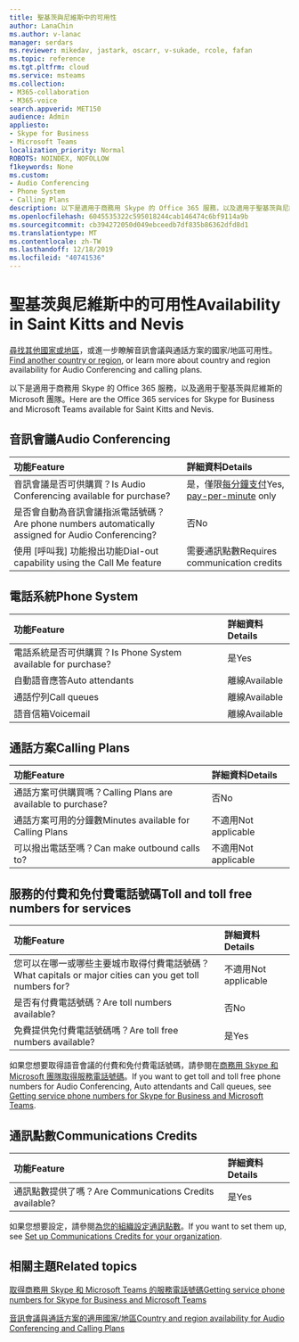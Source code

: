 ```yaml
---
title: 聖基茨與尼維斯中的可用性
author: LanaChin
ms.author: v-lanac
manager: serdars
ms.reviewer: mikedav, jastark, oscarr, v-sukade, rcole, fafan
ms.topic: reference
ms.tgt.pltfrm: cloud
ms.service: msteams
ms.collection:
- M365-collaboration
- M365-voice
search.appverid: MET150
audience: Admin
appliesto:
- Skype for Business
- Microsoft Teams
localization_priority: Normal
ROBOTS: NOINDEX, NOFOLLOW
f1keywords: None
ms.custom:
- Audio Conferencing
- Phone System
- Calling Plans
description: 以下是適用于商務用 Skype 的 Office 365 服務，以及適用于聖基茨與尼維斯的 Microsoft 團隊。
ms.openlocfilehash: 6045535322c595018244cab146474c6bf9114a9b
ms.sourcegitcommit: cb394272050d049ebceedb7df835b86362dfd8d1
ms.translationtype: MT
ms.contentlocale: zh-TW
ms.lasthandoff: 12/18/2019
ms.locfileid: "40741536"
---
```

# <a name="availability-in-saint-kitts-and-nevis"></a><span data-ttu-id="6f447-103">聖基茨與尼維斯中的可用性</span><span class="sxs-lookup"><span data-stu-id="6f447-103">Availability in Saint Kitts and Nevis</span></span>

<span data-ttu-id="6f447-104">[尋找其他國家或地區](country-and-region-availability-for-audio-conferencing-and-calling-plans.md)，或進一步瞭解音訊會議與通話方案的國家/地區可用性。</span><span class="sxs-lookup"><span data-stu-id="6f447-104">[Find another country or region](country-and-region-availability-for-audio-conferencing-and-calling-plans.md), or learn more about country and region availability for Audio Conferencing and calling plans.</span></span>

<span data-ttu-id="6f447-105">以下是適用于商務用 Skype 的 Office 365 服務，以及適用于聖基茨與尼維斯的 Microsoft 團隊。</span><span class="sxs-lookup"><span data-stu-id="6f447-105">Here are the Office 365 services for Skype for Business and Microsoft Teams available for Saint Kitts and Nevis.</span></span>
  
## <a name="audio-conferencing"></a><span data-ttu-id="6f447-106">音訊會議</span><span class="sxs-lookup"><span data-stu-id="6f447-106">Audio Conferencing</span></span>

|<span data-ttu-id="6f447-107">**功能**</span><span class="sxs-lookup"><span data-stu-id="6f447-107">**Feature**</span></span>|<span data-ttu-id="6f447-108">**詳細資料**</span><span class="sxs-lookup"><span data-stu-id="6f447-108">**Details**</span></span>|
|:-----|:-----|
|<span data-ttu-id="6f447-109">音訊會議是否可供購買？</span><span class="sxs-lookup"><span data-stu-id="6f447-109">Is Audio Conferencing available for purchase?</span></span>  <br/> |<span data-ttu-id="6f447-110">是，僅限[每分鐘支付](../audio-conferencing-pay-per-minute.md)</span><span class="sxs-lookup"><span data-stu-id="6f447-110">Yes, [pay-per-minute](../audio-conferencing-pay-per-minute.md) only</span></span>  <br/> |
|<span data-ttu-id="6f447-111">是否會自動為音訊會議指派電話號碼？</span><span class="sxs-lookup"><span data-stu-id="6f447-111">Are phone numbers automatically assigned for Audio Conferencing?</span></span>  <br/> | <span data-ttu-id="6f447-112">否</span><span class="sxs-lookup"><span data-stu-id="6f447-112">No</span></span> |
|<span data-ttu-id="6f447-113">使用 [呼叫我] 功能撥出功能</span><span class="sxs-lookup"><span data-stu-id="6f447-113">Dial-out capability using the Call Me feature</span></span>  <br/> | <span data-ttu-id="6f447-114">需要通訊點數</span><span class="sxs-lookup"><span data-stu-id="6f447-114">Requires communication credits</span></span> <br/> |
   
## <a name="phone-system"></a><span data-ttu-id="6f447-115">電話系統</span><span class="sxs-lookup"><span data-stu-id="6f447-115">Phone System</span></span>

|<span data-ttu-id="6f447-116">**功能**</span><span class="sxs-lookup"><span data-stu-id="6f447-116">**Feature**</span></span>|<span data-ttu-id="6f447-117">**詳細資料**</span><span class="sxs-lookup"><span data-stu-id="6f447-117">**Details**</span></span>|
|:-----|:-----|
|<span data-ttu-id="6f447-118">電話系統是否可供購買？</span><span class="sxs-lookup"><span data-stu-id="6f447-118">Is Phone System available for purchase?</span></span>  <br/> |<span data-ttu-id="6f447-119">是</span><span class="sxs-lookup"><span data-stu-id="6f447-119">Yes</span></span>  <br/> |
|<span data-ttu-id="6f447-120">自動語音應答</span><span class="sxs-lookup"><span data-stu-id="6f447-120">Auto attendants</span></span> <br/> |<span data-ttu-id="6f447-121">離線</span><span class="sxs-lookup"><span data-stu-id="6f447-121">Available</span></span>  <br/> |
|<span data-ttu-id="6f447-122">通話佇列</span><span class="sxs-lookup"><span data-stu-id="6f447-122">Call queues</span></span>  <br/> |<span data-ttu-id="6f447-123">離線</span><span class="sxs-lookup"><span data-stu-id="6f447-123">Available</span></span>  <br/> |
|<span data-ttu-id="6f447-124">語音信箱</span><span class="sxs-lookup"><span data-stu-id="6f447-124">Voicemail</span></span>  <br/> |<span data-ttu-id="6f447-125">離線</span><span class="sxs-lookup"><span data-stu-id="6f447-125">Available</span></span>  <br/> |
   
## <a name="calling-plans"></a><span data-ttu-id="6f447-126">通話方案</span><span class="sxs-lookup"><span data-stu-id="6f447-126">Calling Plans</span></span>

|<span data-ttu-id="6f447-127">**功能**</span><span class="sxs-lookup"><span data-stu-id="6f447-127">**Feature**</span></span>|<span data-ttu-id="6f447-128">**詳細資料**</span><span class="sxs-lookup"><span data-stu-id="6f447-128">**Details**</span></span>|
|:-----|:-----|
|<span data-ttu-id="6f447-129">通話方案可供購買嗎？</span><span class="sxs-lookup"><span data-stu-id="6f447-129">Calling Plans are available to purchase?</span></span>  <br/> |<span data-ttu-id="6f447-130">否</span><span class="sxs-lookup"><span data-stu-id="6f447-130">No</span></span>  <br/> |
|<span data-ttu-id="6f447-131">通話方案可用的分鐘數</span><span class="sxs-lookup"><span data-stu-id="6f447-131">Minutes available for Calling Plans</span></span>  <br/> |<span data-ttu-id="6f447-132">不適用</span><span class="sxs-lookup"><span data-stu-id="6f447-132">Not applicable</span></span>  <br/> |
|<span data-ttu-id="6f447-133">可以撥出電話至嗎？</span><span class="sxs-lookup"><span data-stu-id="6f447-133">Can make outbound calls to?</span></span>  <br/> |<span data-ttu-id="6f447-134">不適用</span><span class="sxs-lookup"><span data-stu-id="6f447-134">Not applicable</span></span>  <br/> |
   
## <a name="toll-and-toll-free-numbers-for-services"></a><span data-ttu-id="6f447-135">服務的付費和免付費電話號碼</span><span class="sxs-lookup"><span data-stu-id="6f447-135">Toll and toll free numbers for services</span></span>

|<span data-ttu-id="6f447-136">**功能**</span><span class="sxs-lookup"><span data-stu-id="6f447-136">**Feature**</span></span>|<span data-ttu-id="6f447-137">**詳細資料**</span><span class="sxs-lookup"><span data-stu-id="6f447-137">**Details**</span></span>|
|:-----|:-----|
|<span data-ttu-id="6f447-138">您可以在哪一或哪些主要城市取得付費電話號碼？</span><span class="sxs-lookup"><span data-stu-id="6f447-138">What capitals or major cities can you get toll numbers for?</span></span>   | <span data-ttu-id="6f447-139">不適用</span><span class="sxs-lookup"><span data-stu-id="6f447-139">Not applicable</span></span> <br/> |
|<span data-ttu-id="6f447-140">是否有付費電話號碼？</span><span class="sxs-lookup"><span data-stu-id="6f447-140">Are toll numbers available?</span></span>  <br/> |<span data-ttu-id="6f447-141">否</span><span class="sxs-lookup"><span data-stu-id="6f447-141">No</span></span> <br/> |
|<span data-ttu-id="6f447-142">免費提供免付費電話號碼嗎？</span><span class="sxs-lookup"><span data-stu-id="6f447-142">Are toll free numbers available?</span></span>  <br/> |<span data-ttu-id="6f447-143">是</span><span class="sxs-lookup"><span data-stu-id="6f447-143">Yes</span></span>  <br/> |
   
 <span data-ttu-id="6f447-144">如果您想要取得語音會議的付費和免付費電話號碼，請參閱在[商務用 Skype 和 Microsoft 團隊取得服務電話號碼](/microsoftteams/getting-service-phone-numbers)。</span><span class="sxs-lookup"><span data-stu-id="6f447-144">If you want to get toll and toll free phone numbers for Audio Conferencing, Auto attendants and Call queues, see [Getting service phone numbers for Skype for Business and Microsoft Teams](/microsoftteams/getting-service-phone-numbers).</span></span>
  
## <a name="communications-credits"></a><span data-ttu-id="6f447-145">通訊點數</span><span class="sxs-lookup"><span data-stu-id="6f447-145">Communications Credits</span></span>

|<span data-ttu-id="6f447-146">**功能**</span><span class="sxs-lookup"><span data-stu-id="6f447-146">**Feature**</span></span>|<span data-ttu-id="6f447-147">**詳細資料**</span><span class="sxs-lookup"><span data-stu-id="6f447-147">**Details**</span></span>|
|:-----|:-----|
|<span data-ttu-id="6f447-148">通訊點數提供了嗎？</span><span class="sxs-lookup"><span data-stu-id="6f447-148">Are Communications Credits available?</span></span>  <br/> |<span data-ttu-id="6f447-149">是</span><span class="sxs-lookup"><span data-stu-id="6f447-149">Yes</span></span>  <br/> |
   
<span data-ttu-id="6f447-150">如果您想要設定，請參閱[為您的組織設定通訊點數](../set-up-communications-credits-for-your-organization.md)。</span><span class="sxs-lookup"><span data-stu-id="6f447-150">If you want to set them up, see [Set up Communications Credits for your organization](../set-up-communications-credits-for-your-organization.md).</span></span>
  
## <a name="related-topics"></a><span data-ttu-id="6f447-151">相關主題</span><span class="sxs-lookup"><span data-stu-id="6f447-151">Related topics</span></span>

[<span data-ttu-id="6f447-152">取得商務用 Skype 和 Microsoft Teams 的服務電話號碼</span><span class="sxs-lookup"><span data-stu-id="6f447-152">Getting service phone numbers for Skype for Business and Microsoft Teams</span></span>](/microsoftteams/getting-service-phone-numbers)

[<span data-ttu-id="6f447-153">音訊會議與通話方案的適用國家/地區</span><span class="sxs-lookup"><span data-stu-id="6f447-153">Country and region availability for Audio Conferencing and Calling Plans</span></span>](country-and-region-availability-for-audio-conferencing-and-calling-plans.md)


